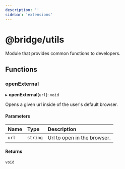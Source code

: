 ```yaml
---
description: ''
sidebar: 'extensions'
---
```


# @bridge/utils

Module that provides common functions to developers.

## Functions

### openExternal

▸ **openExternal**(`url`): `void`

Opens a given url inside of the user's default browser.

#### Parameters

| Name | Type | Description |
| :------ | :------ | :------ |
| `url` | `string` | Url to open in the browser. |

#### Returns

`void`
